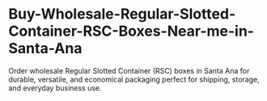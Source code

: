 # Buy-Wholesale-Regular-Slotted-Container-RSC-Boxes-Near-me-in-Santa-Ana
Order wholesale Regular Slotted Container (RSC) boxes in Santa Ana for durable, versatile, and economical packaging perfect for shipping, storage, and everyday business use.
